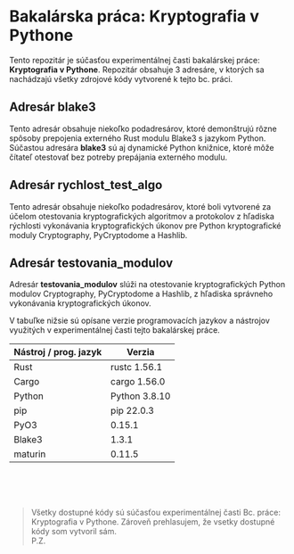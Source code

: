 # Bakalárska práca: Kryptografia v Pythone
Tento repozitár je súčasťou experimentálnej časti bakalárskej práce: __Kryptografia v Pythone__. Repozitár obsahuje 3 adresáre, v ktorých sa nachádzajú všetky zdrojové kódy vytvorené k tejto bc. práci.

## Adresár blake3
Tento adresár obsahuje niekoľko podadresárov, ktoré demonštrujú rôzne spôsoby prepojenia externého Rust modulu Blake3 s jazykom Python. Súčastou adresára __blake3__ sú aj dynamické Python knižnice, ktoré môže čítateľ otestovať bez potreby prepájania externého modulu.

## Adresár rychlost_test_algo
Tento adresár obsahuje niekoľko podadresárov, ktoré boli vytvorené za účelom otestovania kryptografických algoritmov a protokolov z hľadiska rýchlosti vykonávania kryptografických úkonov pre Python kryptografické moduly Cryptography, PyCryptodome a Hashlib.

## Adresár testovania_modulov
Adresár __testovania_modulov__ slúži na otestovanie kryptografických Python modulov Cryptography, PyCryptodome a Hashlib, z hľadiska správneho vykonávania kryptografických úkonov.

V tabuľke nižsie sú opísane verzie programovacích jazykov a nástrojov využitých v experimentálnej časti tejto bakalárskej práce.

|Nástroj / prog. jazyk |Verzia  |
--- | --- |
|Rust|rustc 1.56.1|
|Cargo|cargo 1.56.0|
|Python|Python 3.8.10|
|pip|pip 22.0.3|
|PyO3|0.15.1|
|Blake3|1.3.1|
|maturin|0.11.5|
<br><br><br> 

> Všetky dostupné kódy sú súčasťou experimentálnej časti Bc. práce: Kryptografia v Pythone. Zároveň prehlasujem, že vsetky dostupné kódy som vytvoril sám.  
P.Z.
